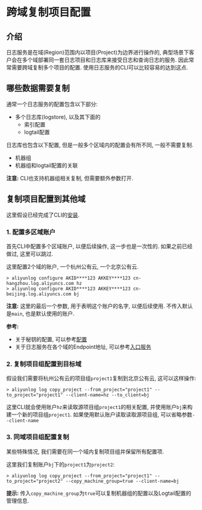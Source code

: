 # 跨域复制项目配置

## 介绍
日志服务是在域(Region)范围内以项目(Project)为边界进行操作的, 典型场景下客户会在多个域部署同一套日志项目和日志库来接受日志和查询日志的服务.
因此常常需要跨域复制多个项目的配置. 使用日志服务的CLI可以比较容易的达到这点.

## 哪些数据需要复制

通常一个日志服务的配置包含以下部分:

- 多个日志库(logstore), 以及其下面的
  - 索引配置
  - logtail配置

日志库也包含以下配置, 但是一般多个区域内的配置会有所不同, 一般不需要复制.

  - 机器组
  - 机器组和logtail配置的关联

**注意:** CLI也支持机器组相关复制, 但需要额外参数打开.

## 复制项目配置到其他域

这里假设已经完成了CLI的[安装](http://aliyun-log-cli.readthedocs.io/en/latest/README_CN.html#id1).

### 1. 配置多区域账户

首先CLI中配置多个区域账户, 以便后续操作, 这一步也是一次性的. 如果之前已经做过, 这里可以跳过.

这里配置2个域的账户, 一个杭州公有云, 一个北京公有云.

```shell
> aliyunlog configure AKID****123 AKKEY****123 cn-hangzhou.log.aliyuncs.com hz
> aliyunlog configure AKID****123 AKKEY****123 cn-beijing.log.aliyuncs.com bj
```

**注意:** 这里的最后一个参数, 用于表明这个账户的名字, 以便后续使用. 不传入默认是`main`, 也是默认使用的账户.

**参考:**

- 关于秘钥的配置, 可以参考[配置](https://help.aliyun.com/document_detail/29064.html?spm=5176.doc29063.2.5.6Jz1cJ)
- 关于日志服务在各个域的Endpoint地址, 可以参考[入口服务](https://help.aliyun.com/document_detail/29008.html?spm=5176.doc29064.2.4.0tdmB5)

### 2. 复制项目组配置到目标域

假设我们需要将杭州公有云的项目组`project1`复制到北京公有云, 这可以这样操作:

```shell
> aliyunlog log copy_project --from_project="project1" --to_project="project1" --client-name=hz --to_client=bj
```

这里CLI就会使用账户`hz`来读取源项目组`project1`的相关配置, 并使用账户`bj`来构建一个新的项目组`project1`.
如果使用默认账户读取读取源项目组, 可以省略参数`--client-name`

### 3. 同域项目组配置复制

某些特殊情况, 我们需要在同一个域内复制项目组并保留所有配置项. 

这里我们复制账户`bj`下的`project1`为`project2`: 

```shell
> aliyunlog log copy_project --from_project="project1" --to_project="project2" --copy_machine_group=true --client-name=bj
```


**提示:** 传入`copy_machine_group`为`true`可以复制机器组的配置以及Logtail配置的管理信息. 


